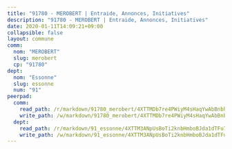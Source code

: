 ```yaml
---
title: "91780 - MEROBERT | Entraide, Annonces, Initiatives"
description: "91780 - MEROBERT | Entraide, Annonces, Initiatives"
date: 2020-01-11T14:09:21+09:00
collapsible: false
layout: commune
comm:
  nom: "MEROBERT"
  slug: merobert
  cp: "91780"
dept:
  nom: "Essonne"
  slug: essonne
  num: "91"
peerpad:
  comm:
    read_path: /r/markdown/91780_merobert/4XTTMDb7re4PWiyM4sHaqYwAbBnbhJZPYYHmgqN8JwdRTnWXC
    write_path: /w/markdown/91780_merobert/4XTTMDb7re4PWiyM4sHaqYwAbBnbhJZPYYHmgqN8JwdRTnWXC-K3TgU1YWZB1Hk9ByHPHKH5xEj4yErpGChzqmcWAtA6Tb1JkWy14zciAwWnbCChBk2AxxpQTkkPhBkR6C8y7ZNCTGdyqd58UvCakzQpLKKJeh3U6sdhnWAK52iyYWmFi1H8NeiCo4
  dept:
    read_path: /r/markdown/91_essonne/4XTTM3ANpUsBoTi2knbHmboBJda1dTFu7ky8ZK9dB2RyMMfWF
    write_path: /w/markdown/91_essonne/4XTTM3ANpUsBoTi2knbHmboBJda1dTFu7ky8ZK9dB2RyMMfWF-K3TgUyWqeJSocSvH4aaj1ao8GVHVL7XNdUYQ4QUUeH9BAdnr24zoBJ2C3FCPvjfnNG6dyrzadtyfizxGKpMjZFU9wDjSpA4g6VtDcxL8iEmbLsyV9TFoF7XzgcRopbNZHgpYvcW3
---
```


